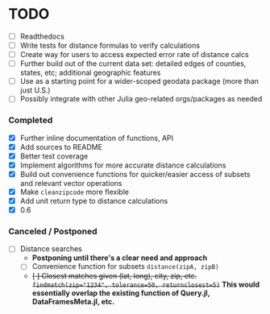 # TODO
- [ ] Readthedocs
- [ ] Write tests for distance formulas to verify calculations
- [ ] Create way for users to access expected error rate of distance calcs
- [ ] Further build out of the current data set: detailed edges of counties, states, etc; additional geographic features
- [ ] Use as a starting point for a wider-scoped geodata package (more than just U.S.)
- [ ] Possibly integrate with other Julia geo-related orgs/packages as needed

### Completed
- [x] Further inline documentation of functions, API
- [x] Add sources to README
- [x] Better test coverage
- [x] Implement algorithms for more accurate distance calculations
- [x] Build out convenience functions for quicker/easier access of subsets and
  relevant vector operations
- [x] Make `cleanzipcode` more flexible
- [x] Add unit return type to distance calculations
- [x] 0.6

### Canceled / Postponed
- [ ] Distance searches
  - **Postponing until there's a clear need and approach**
  - [ ] Convenience function for subsets `distance(zipA, zipB)`
  - ~~[ ] Closest matches given (lat, long), city, zip, etc. `findmatch(zip="1234", tolerance=50, returnclosest=5)`~~ **This would essentially overlap the existing function of Query.jl, DataFramesMeta.jl, etc.**
